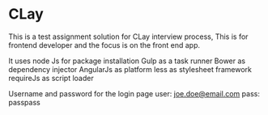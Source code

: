 # CLay
This is a test assignment solution for CLay interview process,
This is for frontend developer and the focus is on the front end app.

It uses node Js for package installation
Gulp as a task runner
Bower as dependency injector
AngularJs as platform
less as stylesheet framework
requireJs as script loader

Username and password for the login page
user: joe.doe@email.com
pass: passpass
